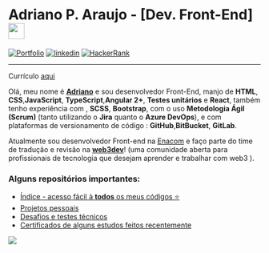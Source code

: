 # Adriano P. Araujo - [Dev. Front-End] <img src="https://github.com/blackcater/blackcater/raw/main/images/Hi.gif" height="32" />

[![Portfolio](https://img.shields.io/badge/Portfolio-%23000000.svg?style=for-the-badge&logo=firefox&logoColor=#FF7139)](https://dev-araujo.com.br/)
[![linkedin](https://img.shields.io/badge/LinkedIn-0077B5?style=for-the-badge&logo=linkedin&logoColor=white)](https://www.linkedin.com/in/araujocode/)
[![HackerRank](https://img.shields.io/badge/-Hackerrank⭐⭐⭐⭐-2EC866?style=for-the-badge&logo=HackerRank&logoColor=white)](https://www.hackerrank.com/araujo6_6)


---
Currículo [aqui](https://drive.google.com/file/d/1JnRykhkH54rDT2JoldqZcxKHRDrNzDY7/view?usp=share_link)

Olá, meu nome é [**Adriano**](https://dev-araujo.com.br/) e sou desenvolvedor Front-End, manjo de **HTML**, **CSS**,**JavaScript**, **TypeScript**,**Angular 2+**, **Testes unitários** e **React**, também tenho experiência com , **SCSS**, **Bootstrap**, com o uso **Metodologia Ágil (Scrum)** (tanto utilizando o **Jira** quanto o **Azure DevOps**), e com plataformas de versionamento de código : **GitHub**,**BitBucket**, **GitLab**.

Atualmente sou desenvolvedor Front-end na [Enacom](https://www.linkedin.com/company/enacomgroup/mycompany/) e faço parte do time de tradução e revisão na [**web3dev**](https://www.web3dev.com.br/)! (uma comunidade aberta para profissionais de tecnologia que desejam aprender e trabalhar com web3 ).


### Alguns repositórios importantes:
- [Índice - acesso fácil à **todos** os meus códigos ⭐](https://github.com/dev-araujo/Index)
- [Projetos pessoais](https://github.com/dev-araujo/projetos)
- [Desafios e testes técnicos](https://github.com/dev-araujo/desafios)
- [Certificados de alguns estudos feitos recentemente](https://github.com/dev-araujo/certificados/blob/main/README.md)





![](https://github-readme-stats.vercel.app/api/top-langs/?username=dev-araujo)
